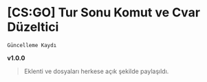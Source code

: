 # [CS:GO] Tur Sonu Komut ve Cvar Düzeltici

`Güncelleme Kaydı`

**v1.0.0**
> Eklenti ve dosyaları herkese açık şekilde paylaşıldı.
